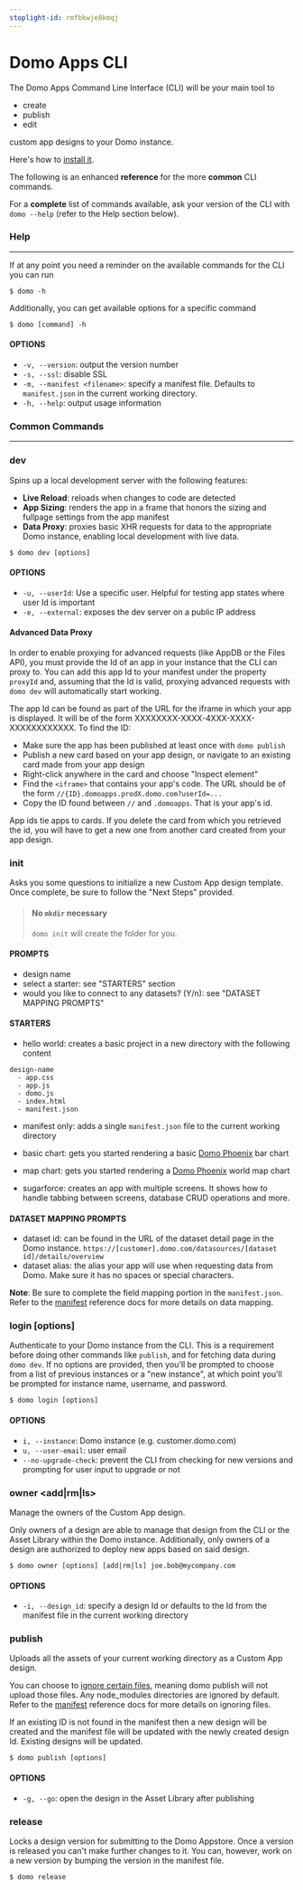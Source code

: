 ```yaml
---
stoplight-id: rmfbkwje8kmqj
---
```


# Domo Apps CLI

The Domo Apps Command Line Interface (CLI) will be your main tool to 

- create
- publish
- edit

custom app designs to your Domo instance. 

Here's how to [install it](/docs/Apps/App-Framework/Quickstart/Setup-and-Installation.md). 

The following is an enhanced **reference** for the more **common** CLI commands. 

For a **complete** list of commands available, ask your version of the CLI with `domo --help` (refer to the Help section below).

### Help
---
If at any point you need a reminder on the available commands for the CLI you can run

```
$ domo -h
```

Additionally, you can get available options for a specific command

```
$ domo [command] -h
```

#### OPTIONS
* `-v, --version`: output the version number
* `-s, --ssl`: disable SSL
* `-m, --manifest <filename>`: specify a manifest file. Defaults to `manifest.json` in the current working directory.
* `-h, --help`: output usage information


### Common Commands
---
### dev

Spins up a local development server with the following features:

  * **Live Reload**: reloads when changes to code are detected
  * **App Sizing**: renders the app in a frame that honors the sizing and fullpage settings from the app manifest
  * **Data Proxy**: proxies basic XHR requests for data to the appropriate Domo instance, enabling local development with live data.

```
$ domo dev [options]
```

#### OPTIONS
* `-u, --userId`: Use a specific user. Helpful for testing app states where user Id is important
* `-e, --external`: exposes the dev server on a public IP address

#### Advanced Data Proxy
In order to enable proxying for advanced requests (like AppDB or the Files API), you must provide the Id of an app in your instance that the CLI can proxy to. You can add this app Id to your manifest under the property `proxyId` and, assuming that the Id is valid, proxying advanced requests with `domo dev` will automatically start working.

The app Id can be found as part of the URL for the iframe in which your app is displayed. It will be of the form XXXXXXXX-XXXX-4XXX-XXXX-XXXXXXXXXXXX. To find the ID:

* Make sure the app has been published at least once with `domo publish`
* Publish a new card based on your app design, or navigate to an existing card made from your app design
* Right-click anywhere in the card and choose "Inspect element"
* Find the `<iframe>` that contains your app's code. The URL should be of the form `//{ID}.domoapps.prodX.domo.com?userId=...`
* Copy the ID found between `//` and `.domoapps`. That is your app's id.

App ids tie apps to cards. If you delete the card from which you retrieved the id, you will have to get a new one from another card created from your app design.

### init

Asks you some questions to initialize a new Custom App design template. Once complete, be sure to follow the "Next Steps" provided.

<!-- theme: info -->
> #### No `mkdir` necessary
>
> `domo init` will create the folder for you.

#### PROMPTS
* design name
* select a starter: see "STARTERS" section
* would you like to connect to any datasets? (Y/n): see "DATASET MAPPING PROMPTS"

#### STARTERS
* hello world: creates a basic project in a new directory with the following content

```
design-name
  - app.css
  - app.js
  - domo.js
  - index.html
  - manifest.json
```

* manifest only: adds a single `manifest.json` file to the current working directory

* basic chart: gets you started rendering a basic [Domo Phoenix] bar chart

* map chart: gets you started rendering a [Domo Phoenix] world map chart

* sugarforce: creates an app with multiple screens. It shows how to handle tabbing between screens, database CRUD operations and more.

[Domo Phoenix]: https://domoapps.github.io/domo-phoenix/

#### DATASET MAPPING PROMPTS
* dataset id: can be found in the URL of the dataset detail page in the Domo instance. `https://[customer].domo.com/datasources/[dataset id]/details/overview`
* dataset alias: the alias your app will use when requesting data from Domo. Make sure it has no spaces or special characters.

**Note**: Be sure to complete the field mapping portion in the `manifest.json`. Refer to the [manifest](/docs/Apps/App-Framework/Guides/manifest.md#mapping) reference docs for more details on data mapping.

### login [options]

Authenticate to your Domo instance from the CLI. This is a requirement before doing other commands like `publish`, and for fetching data during `domo dev`. If no options are provided, then you'll be prompted to choose from a list of previous instances or a "new instance", at which point you'll be prompted for instance name, username, and password.

```
$ domo login [options]
```

#### OPTIONS
* `i, --instance`: Domo instance (e.g. customer.domo.com)
* `u, --user-email`: user email
* `--no-upgrade-check`: prevent the CLI from checking for new versions and prompting for user input to upgrade or not

### owner <add|rm|ls>

Manage the owners of the Custom App design. 

Only owners of a design are able to manage that design from the CLI or the Asset Library within the Domo instance. Additionally, only owners of a design are authorized to deploy new apps based on said design.

```
$ domo owner [options] [add|rm|ls] joe.bob@mycompany.com
```

#### OPTIONS
* `-i, --design_id`: specify a design Id or defaults to the Id from the manifest file in the current working directory

### publish 

Uploads all the assets of your current working directory as a Custom App design.

You can choose to [ignore certain files]((/docs/Apps/App-Framework/Guides/manifest.md#ignore)), meaning domo publish will not upload those files. Any node_modules directories are ignored by default. Refer to the [manifest](/docs/Apps/App-Framework/Guides/manifest.md#ignore) reference docs for more details on ignoring files.

If an existing ID is not found in the manifest then a new design will be created and the manifest file will be updated with the newly created design Id. Existing designs will be updated.

```
$ domo publish [options]
```

#### OPTIONS
* `-g, --go`: open the design in the Asset Library after publishing

### release

Locks a design version for submitting to the Domo Appstore. Once a version is released you can't make further changes to it. You can, however, work on a new version by bumping the version in the manifest file. 

```
$ domo release
```